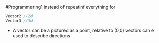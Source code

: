 #Programmering1 
instead of repeatinf everything for 
```c#
Vector2 //2d
Vector3 //3d
```

- A vector can be a pictured as a point,
		relative to (0,0)
vectors can e used to describe directions